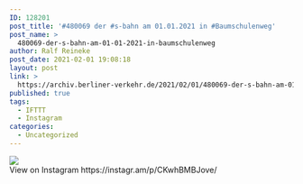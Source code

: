 ```yaml
---
ID: 128201
post_title: '#480069 der #s-bahn am 01.01.2021 in #Baumschulenweg'
post_name: >
  480069-der-s-bahn-am-01-01-2021-in-baumschulenweg
author: Ralf Reineke
post_date: 2021-02-01 19:08:18
layout: post
link: >
  https://archiv.berliner-verkehr.de/2021/02/01/480069-der-s-bahn-am-01-01-2021-in-baumschulenweg/
published: true
tags:
  - IFTTT
  - Instagram
categories:
  - Uncategorized
---
```

<div><img src='https://scontent-iad3-1.cdninstagram.com/v/t51.29350-15/145069336_1557530671112227_7320632177338151705_n.jpg?_nc_cat=100&ccb=2&_nc_sid=8ae9d6&_nc_ohc=rApuHu71X8kAX8q_WLx&_nc_ht=scontent-iad3-1.cdninstagram.com&oh=d2f4bf73698da7ce328709be7fcb6a0e&oe=603CC7A1' style='max-width:600px;' /><br/><div>View on Instagram https://instagr.am/p/CKwhBMBJove/</div></div>